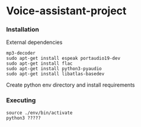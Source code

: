 # Voice-assistant-project


### Installation

External dependencies
```
mp3-decoder
sudo apt-get install espeak portaudio19-dev
sudo apt-get install flac
sudo apt-get install python3-pyaudio
sudo apt-get install libatlas-basedev
```

Create python env directory and install requirements

### Executing

```
source ./env/bin/activate
python3 ?????
```
